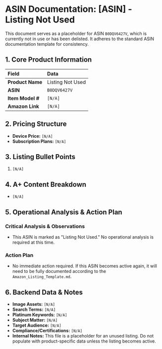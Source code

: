 # ASIN Documentation: [ASIN] - Listing Not Used

This document serves as a placeholder for ASIN `B0DQV6427V`, which is currently not in use or has been delisted. It adheres to the standard ASIN documentation template for consistency.

## 1. Core Product Information

| Field            | Data                |
| :--------------- | :------------------ |
| **Product Name** | Listing Not Used    |
| **ASIN**         | `B0DQV6427V`        |
| **Item Model #** | `[N/A]`             |
| **Amazon Link**  | `[N/A]`             |

## 2. Pricing Structure

*   **Device Price:** `[N/A]`
*   **Subscription Plans:** `[N/A]`

## 3. Listing Bullet Points

1.  `[N/A]`

## 4. A+ Content Breakdown

*   `[N/A]`

## 5. Operational Analysis & Action Plan

### Critical Analysis & Observations

*   This ASIN is marked as "Listing Not Used." No operational analysis is required at this time.

### Action Plan

*   No immediate action required. If this ASIN becomes active again, it will need to be fully documented according to the `Amazon_Listing_Template.md`.

## 6. Backend Data & Notes

*   **Image Assets:** `[N/A]`
*   **Search Terms:** `[N/A]`
*   **Platinum Keywords:** `[N/A]`
*   **Subject Matter:** `[N/A]`
*   **Target Audience:** `[N/A]`
*   **Compliance/Certifications:** `[N/A]`
*   **Internal Notes:** This file is a placeholder for an unused listing. Do not populate with product-specific data unless the listing becomes active.